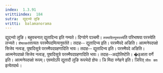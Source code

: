 ```yaml
---
index:  1.3.91
vrittiindex:  184
sutra:  द्युद्भ्यो लुङि
vritti:  balamanorama 
---
```


द्युद्भ्यो लुङि। बहुवचनात् द्युतादिभ्य इति गम्यते। दिग्योगे पञ्चमी। `तस्मादित्त्युत्तरस्ये`ति परिभाषया परस्येति लभ्यते। `शेषात्कर्तरी`त्यतः परस्मैपदमित्यनुवर्तते। तदाह-- द्युतादिभ्य इति। परस्मैपदे अङिति। आत्मनेपदपक्षे सिजेव नत्वङ्, पुषादिसूत्रे परस्मैपदग्रहणादिति भावः। तदाह-- द्युतादिभ्य इति। परस्मैपदे अङिति। आत्मनेपदपक्षे सिजेव नत्वङ्, पुषादिसूत्रे परस्मैपदग्रहणादिति भावः। तदाह--अद्योतिष्टेति। �इआता वर्णे इति। आत्मनेपदपक्षे रूपम्। एवमग्रेऽपि द्युतादौ लुङि रूपभेदो ज्ञेयः। ञि मिदा स्नेहने इति। ञिरित् `ञीतः क्तः` इत्येतदर्थः।

